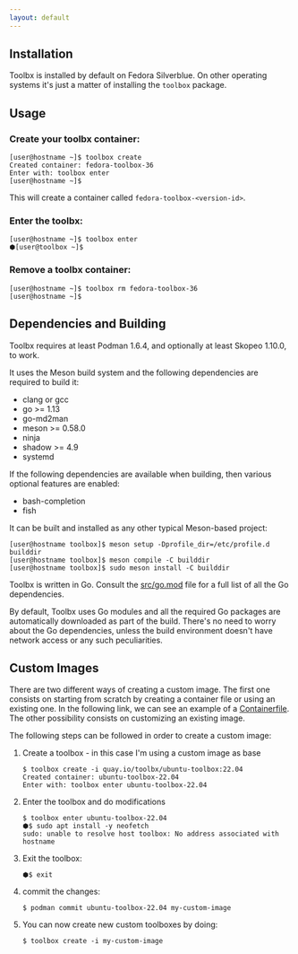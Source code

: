 ```yaml
---
layout: default
---
```


## Installation

Toolbx is installed by default on Fedora Silverblue. On other operating systems it's just a matter of installing the `toolbox` package.

## Usage

### Create your toolbx container:
```console
[user@hostname ~]$ toolbox create
Created container: fedora-toolbox-36
Enter with: toolbox enter
[user@hostname ~]$
```
This will create a container called `fedora-toolbox-<version-id>`.

### Enter the toolbx:
```console
[user@hostname ~]$ toolbox enter
⬢[user@toolbox ~]$
```

### Remove a toolbx container:
```console
[user@hostname ~]$ toolbox rm fedora-toolbox-36
[user@hostname ~]$
```

## Dependencies and Building

Toolbx requires at least Podman 1.6.4, and optionally at least Skopeo 1.10.0, to work.

It uses the Meson build system and the following dependencies are required to build it:
- clang or gcc
- go >= 1.13
- go-md2man
- meson >= 0.58.0
- ninja
- shadow >= 4.9
- systemd

If the following dependencies are available when building, then various optional features are enabled:
- bash-completion
- fish

It can be built and installed as any other typical Meson-based project:
```console
[user@hostname toolbox]$ meson setup -Dprofile_dir=/etc/profile.d builddir
[user@hostname toolbox]$ meson compile -C builddir
[user@hostname toolbox]$ sudo meson install -C builddir
```

Toolbx is written in Go. Consult the [src/go.mod](https://github.com/containers/toolbox/blob/main/src/go.mod) file for a full list of all the Go dependencies.

By default, Toolbx uses Go modules and all the required Go packages are automatically downloaded as part of the build. There's no need to worry about the Go dependencies, unless the build environment doesn't have network access or any such peculiarities.

## Custom Images
There are two different ways of creating a custom image. The first one consists on starting from scratch by creating a container file or using an existing one. In the following link, we can see an example of a [Containerfile](/example-container-file). The other possibility consists on customizing an existing image.

The following steps can be followed in order to create a custom image:

1. Create a toolbox - in this case I'm using a custom image as base

   ```
   $ toolbox create -i quay.io/toolbx/ubuntu-toolbox:22.04
   Created container: ubuntu-toolbox-22.04
   Enter with: toolbox enter ubuntu-toolbox-22.04
   ```

2. Enter the toolbox and do modifications

   ```
   $ toolbox enter ubuntu-toolbox-22.04
   ⬢$ sudo apt install -y neofetch
   sudo: unable to resolve host toolbox: No address associated with hostname
   ```

3. Exit the toolbox:

   ```console
   ⬢$ exit
   ```

4. commit the changes:

   ```
   $ podman commit ubuntu-toolbox-22.04 my-custom-image
   ```

5. You can now create new custom toolboxes by doing:

   ```
   $ toolbox create -i my-custom-image
   ```
